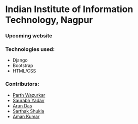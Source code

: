 # Indian Institute of Information Technology, Nagpur
### Upcoming website


### Technologies used:
  - Django 
  - Bootstrap
  - HTML/CSS


### Contributors:
  - [Parth Wazurkar](https://github.com/parthw1)
  - [Saurabh Yadav](https://github.com/saurabhshadow)
  - [Arun Das](https://github.com/qazz625)
  - [Sarthak Shukla](https://github.com/sarthakeddy)
  - [Aman Kumar](https://github.com/alpha74)
